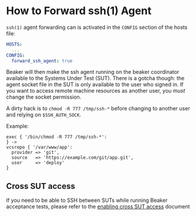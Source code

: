 # How to Forward ssh(1) Agent

`ssh(1)` agent forwarding can is activated in the `CONFIG` section of the hosts file:

~~~yaml
HOSTS:
  ...
CONFIG:
  forward_ssh_agent: true
~~~

Beaker will then make the ssh agent running on the beaker coordinator available to the Systems Under Test (SUT).  There is a gotcha though: the agent socket file in the SUT is only available to the user who signed in.  If you want to access remote machine resources as another user, you *must* change the socket permission.

A dirty hack is to `chmod -R 777 /tmp/ssh-*` before changing to another user and relying on `$SSH_AUTH_SOCK`.

Example:

~~~puppet
exec { '/bin/chmod -R 777 /tmp/ssh-*':
} ->
vcsrepo { '/var/www/app':
  provider => 'git',
  source   => 'https://example.com/git/app.git',
  user     => 'deploy'
}
~~~

## Cross SUT access

If you need to be able to SSH between SUTs while running Beaker acceptance tests, please refer to the [enabling cross SUT access](enabling_cross_sut_access.md) document
